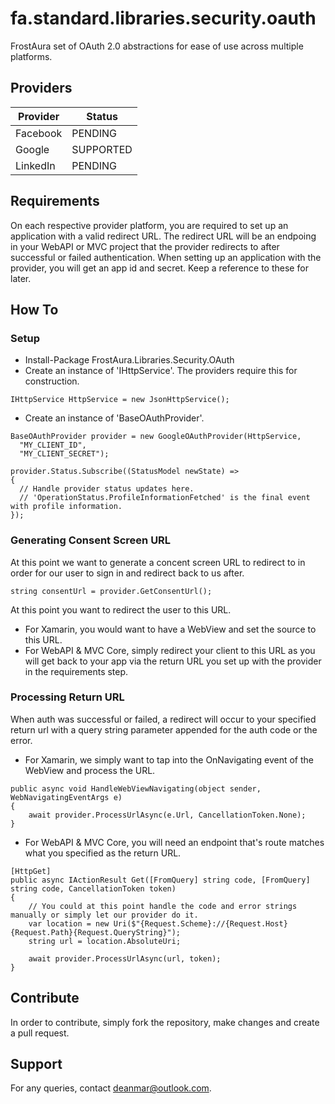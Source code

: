 # fa.standard.libraries.security.oauth
FrostAura set of OAuth 2.0 abstractions for ease of use across multiple platforms.
## Providers
| Provider | Status |
| --- | --- |
| Facebook | PENDING |
| Google | SUPPORTED |
| LinkedIn | PENDING |

## Requirements
On each respective provider platform, you are required to set up an application with a valid redirect URL.
The redirect URL will be an endpoing in your WebAPI or MVC project that the provider redirects to after successful or failed authentication.
When setting up an application with the provider, you will get an app id and secret. Keep a reference to these for later.

## How To
### Setup
- Install-Package FrostAura.Libraries.Security.OAuth
- Create an instance of 'IHttpService'. The providers require this for construction.
```
IHttpService HttpService = new JsonHttpService();
```
- Create an instance of 'BaseOAuthProvider'.
```
BaseOAuthProvider provider = new GoogleOAuthProvider(HttpService, 
  "MY_CLIENT_ID",
  "MY_CLIENT_SECRET");
  
provider.Status.Subscribe((StatusModel newState) =>
{
  // Handle provider status updates here.
  // 'OperationStatus.ProfileInformationFetched' is the final event with profile information.
});
```
### Generating Consent Screen URL
At this point we want to generate a concent screen URL to redirect to in order for our user to sign in and redirect back to us after.
```
string consentUrl = provider.GetConsentUrl();
```
At this point you want to redirect the user to this URL.
- For Xamarin, you would want to have a WebView and set the source to this URL.
- For WebAPI & MVC Core, simply redirect your client to this URL as you will get back to your app via the return URL you set up with the provider in the requirements step.

### Processing Return URL
When auth was successful or failed, a redirect will occur to your specified return url with a query string parameter appended for the auth code or the error.
- For Xamarin, we simply want to tap into the OnNavigating event of the WebView and process the URL.
```
public async void HandleWebViewNavigating(object sender, WebNavigatingEventArgs e)
{
    await provider.ProcessUrlAsync(e.Url, CancellationToken.None);
}
```
- For WebAPI & MVC Core, you will need an endpoint that's route matches what you specified as the return URL.
```
[HttpGet]
public async IActionResult Get([FromQuery] string code, [FromQuery] string code, CancellationToken token)
{
    // You could at this point handle the code and error strings manually or simply let our provider do it.
    var location = new Uri($"{Request.Scheme}://{Request.Host}{Request.Path}{Request.QueryString}");
    string url = location.AbsoluteUri;
    
    await provider.ProcessUrlAsync(url, token);
}
```

## Contribute
In order to contribute, simply fork the repository, make changes and create a pull request.

## Support
For any queries, contact deanmar@outlook.com.
